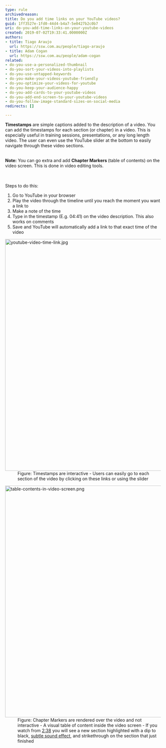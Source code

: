 ```yaml
---
type: rule
archivedreason: 
title: Do you add time links on your YouTube videos?
guid: 1ff3527e-1fd0-44d4-b4a7-5e0427b2c0b7
uri: do-you-add-time-links-on-your-youtube-videos
created: 2019-07-02T19:33:41.0000000Z
authors:
- title: Tiago Araujo
  url: https://ssw.com.au/people/tiago-araujo
- title: Adam Cogan
  url: https://ssw.com.au/people/adam-cogan
related:
- do-you-use-a-personalized-thumbnail
- do-you-sort-your-videos-into-playlists
- do-you-use-untapped-keywords
- do-you-make-your-videos-youtube-friendly
- do-you-optimize-your-videos-for-youtube
- do-you-keep-your-audience-happy
- do-you-add-cards-to-your-youtube-videos
- do-you-add-end-screen-to-your-youtube-videos
- do-you-follow-image-standard-sizes-on-social-media
redirects: []

---
```



<b>​Timestamps</b>&#160;are simple captions added to the description of a video. You can add the timestamps<b></b> for each section (or chapter)&#160;in a video. This is especially useful in training sessions,&#160;presentations, or any long​ length video. The user&#160;can even use the YouTube slider at the bottom to easily navigate through these video sections.<div><br><div><div><b>Note&#58;</b> You can go extra and add&#160;​<b>Chapter Markers </b>(table of contents) on the video screen. This is done in video editing tools.​<br></div></div></div>
<br><excerpt class='endintro'></excerpt><br>
<p>​Steps to do this&#58;<br></p><ol><li>​Go to YouTube in your browser<br></li><li>Play the video&#160;through the timeline until you reach the&#160;moment you want a link to&#160;<br></li><li>Make a note of the&#160;time​<br></li><li>Type in the timestamp (E.g. 0​4&#58;41​) on the video description.&#160;​This also works on comments​<br></li><li>Save and YouTube will automatically add a link to that exact time of the video<br></li></ol><dl class="goodImage"><dt>
      <img src="/PublishingImages/youtube-video-time-link.jpg" alt="youtube-video-time-link.jpg" style="width&#58;750px;" />
   </dt><dd>Figure&#58; Timestamps are interactive -&#160;Users can easily go to each section of the video by clicking on these links or using the slider​</dd></dl>
<dl class="goodImage">
   <dt>
      <img src="/PublishingImages/table-contents-in-video-screen.png" alt="table-contents-in-video-screen.png" style="width&#58;750px;" /> 
   </dt><dd>Figure&#58; Chapter Markers are rendered over the video and not interactive -&#160;A visual table of content inside the video screen - If you watch from 
      <a href="https&#58;//youtu.be/GNdFj-abNNo?t=158">2&#58;38</a> you will see a new section highlighted with a dip to black, <a href="/_layouts/15/FIXUPREDIRECT.ASPX?WebId=3dfc0e07-e23a-4cbb-aac2-e778b71166a2&amp;TermSetId=07da3ddf-0924-4cd2-a6d4-a4809ae20160&amp;TermId=e9fe9bb3-a078-413b-8527-8dcc508637d9">subtle sound effect​</a>, and strikethrough on the section that just finished​<br></dd></dl>


